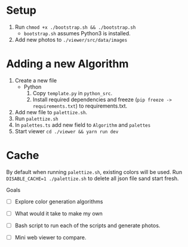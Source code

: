 # Setup

1. Run `chmod +x ./bootstrap.sh && ./bootstrap.sh`
   - `bootstrap.sh` assumes Python3 is installed.
1. Add new photos to `./viewer/src/data/images`

# Adding a new Algorithm

1. Create a new file
    - Python
        1. Copy `template.py` in `python_src`. 
        1. Install required dependencies and freeze (`pip freeze -> requirements.txt`) to requirements.txt.
1. Add new file to `palettize.sh`.
1. Run `palettize.sh`
1. In `palettes.ts` add new field to `Algorithm` and `palettes`
1. Start viewer `cd ./viewer && yarn run dev`

# Cache

By default when running `palettize.sh`, existing colors will be used. Run `DISABLE_CACHE=1 ./palettize.sh` to delete all json file sand start fresh.

Goals

- [ ] Explore color generation algorithms
- [ ] What would it take to make my own
- [ ] Bash script to run each of the scripts and generate photos.
- [ ] Mini web viewer to compare. 

